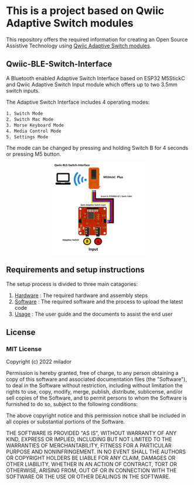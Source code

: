 # This is a project based on Qwiic Adaptive Switch modules
This repository offers the required information for creating an Open Source Assistive Technology using [Qwiic Adaptive Switch modules](https://github.com/milador/Qwiic-Adaptive-Switch).

## Qwiic-BLE-Switch-Interface

A Bluetooth enabled Adaptive Switch Interface based on ESP32 M5StickC and Qwiic Adaptive Switch Input module which offers up to two 3.5mm switch inputs. 

The Adaptive Switch Interface includes 4 operating modes: 

    1. Switch Mode
    2. Switch Mac Mode  
    3. Morse Keyboard Mode 
	4. Media Control Mode
    5. Settings Mode
	
The mode can be changed by pressing and holding Switch B for 4 seconds or pressing M5 button.

<p align="center">
<img align="center" src="./Resources/Images/Qwiic_BLE_Switch_Interface.png" width="50%" height="50%" alt="Setup Diagram"/>
</p>

## Requirements and setup instructions 
The setup process is divided to three main catagories:

  1. [Hardware](./Hardware/) : The required hardware and assembly steps
  2. [Software](./Software/) : The required software and the process to upload the latest code
  3. [Usage](./Usage/) : The user guide and the documents to assist the end user


## License

### MIT License

Copyright (c) 2022 milador

Permission is hereby granted, free of charge, to any person obtaining a copy of this software and associated documentation files (the "Software"), to deal in the Software without restriction, including without limitation the rights to use, copy, modify, merge, publish, distribute, sublicense, and/or sell copies of the Software, and to permit persons to whom the Software is furnished to do so, subject to the following conditions:

The above copyright notice and this permission notice shall be included in all copies or substantial portions of the Software.

THE SOFTWARE IS PROVIDED "AS IS", WITHOUT WARRANTY OF ANY KIND, EXPRESS OR IMPLIED, INCLUDING BUT NOT LIMITED TO THE WARRANTIES OF MERCHANTABILITY, FITNESS FOR A PARTICULAR PURPOSE AND NONINFRINGEMENT. IN NO EVENT SHALL THE AUTHORS OR COPYRIGHT HOLDERS BE LIABLE FOR ANY CLAIM, DAMAGES OR OTHER LIABILITY, WHETHER IN AN ACTION OF CONTRACT, TORT OR OTHERWISE, ARISING FROM, OUT OF OR IN CONNECTION WITH THE SOFTWARE OR THE USE OR OTHER DEALINGS IN THE SOFTWARE.

